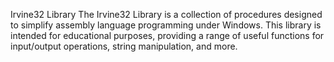 Irvine32 Library
The Irvine32 Library is a collection of procedures designed to simplify assembly language programming under Windows. This library is intended for educational purposes, providing a range of useful functions for input/output operations, string manipulation, and more.
